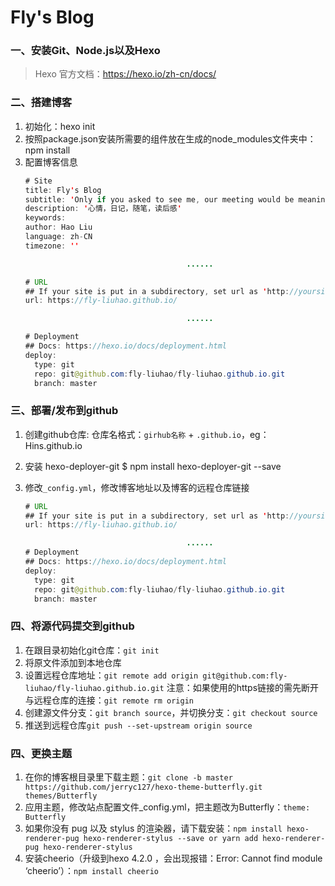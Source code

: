 # Fly's Blog

### 一、安装Git、Node.js以及Hexo
> Hexo 官方文档：https://hexo.io/zh-cn/docs/

### 二、搭建博客
1. 初始化：hexo init
2. 按照package.json安装所需要的组件放在生成的node_modules文件夹中：npm install
3. 配置博客信息
    ```java
    # Site
    title: Fly's Blog
    subtitle: 'Only if you asked to see me, our meeting would be meaningful to me'
    description: '心情，日记，随笔，读后感'
    keywords:
    author: Hao Liu
    language: zh-CN
    timezone: ''

    									......

    # URL
    ## If your site is put in a subdirectory, set url as 'http://yoursite.com/child' and root as '/child/'
    url: https://fly-liuhao.github.io/

    									......
    
    # Deployment
    ## Docs: https://hexo.io/docs/deployment.html
    deploy:
      type: git
      repo: git@github.com:fly-liuhao/fly-liuhao.github.io.git
      branch: master
    ```

### 三、部署/发布到github

1. 创建github仓库:
    仓库名格式：`girhub名称` + `.github.io`，eg：Hins.github.io

2. 安装 hexo-deployer-git
    $ npm install hexo-deployer-git --save

3. 修改`_config.yml`，修改博客地址以及博客的远程仓库链接
    ```java 
    # URL
    ## If your site is put in a subdirectory, set url as 'http://yoursite.com/child' and root as '/child/'
    url: https://fly-liuhao.github.io/
    
    									......
    # Deployment
    ## Docs: https://hexo.io/docs/deployment.html
    deploy:
      type: git
      repo: git@github.com:fly-liuhao/fly-liuhao.github.io.git
      branch: master
    ```
### 四、将源代码提交到github
1. 在跟目录初始化git仓库：`git init`
2. 将原文件添加到本地仓库
3. 设置远程仓库地址：`git remote add origin git@github.com:fly-liuhao/fly-liuhao.github.io.git`
	注意：如果使用的https链接的需先断开与远程仓库的连接：`git remote rm origin `
4. 创建源文件分支：`git branch source`，并切换分支：`git checkout source`
5. 推送到远程仓库`git push --set-upstream origin source`

### 四、更换主题
1. 在你的博客根目录里下载主题：`git clone -b master https://github.com/jerryc127/hexo-theme-butterfly.git themes/Butterfly`
2. 应用主题，修改站点配置文件_config.yml，把主题改为Butterfly：`theme: Butterfly`
3. 如果你没有 pug 以及 stylus 的渲染器，请下载安装：`npm install hexo-renderer-pug hexo-renderer-stylus --save or yarn add hexo-renderer-pug hexo-renderer-stylus`
4. 安装cheerio（升级到hexo 4.2.0 ，会出现报错：Error: Cannot find module ‘cheerio’）：`npm install cheerio`
